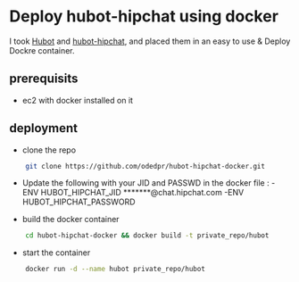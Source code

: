 # Deploy hubot-hipchat using docker

I took [Hubot](https://github.com/github/hubot) and [hubot-hipchat](https://github.com/hipchat/hubot-hipchat), 
and placed them in an easy to use & Deploy Dockre container. 

## prerequisits

- ec2 with docker installed on it

## deployment
- clone the repo
```bash
    git clone https://github.com/odedpr/hubot-hipchat-docker.git
```
- Update the following with your JID and PASSWD in the docker file :
    -ENV     HUBOT_HIPCHAT_JID *******@chat.hipchat.com
    -ENV     HUBOT_HIPCHAT_PASSWORD

- build the docker container
```bash
    cd hubot-hipchat-docker && docker build -t private_repo/hubot
```
- start the container
```bash
    docker run -d --name hubot private_repo/hubot
```